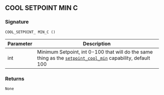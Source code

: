 ## COOL SETPOINT MIN C


### Signature

`COOL_SETPOINT_ MIN_C ()`


| Parameter | Description |
| --- | --- |
| int | Minimum Setpoint, int 0-100 that will do the same thing as the [`setpoint_cool_min`][1] capability, default 100 |


### Returns

`None
`

[1]:	https://control4.github.io/docs-driverworks-proxyprotocol/#thermostat-capabilities